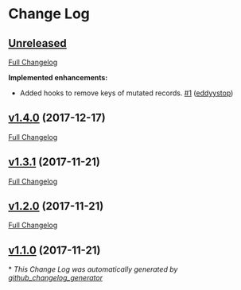 # Change Log

## [Unreleased](https://github.com/feathers-plus/cache/tree/HEAD)

[Full Changelog](https://github.com/feathers-plus/cache/compare/v1.4.0...HEAD)

**Implemented enhancements:**

- Added hooks to remove keys of mutated records. [\#1](https://github.com/feathers-plus/cache/pull/1) ([eddyystop](https://github.com/eddyystop))

## [v1.4.0](https://github.com/feathers-plus/cache/tree/v1.4.0) (2017-12-17)
[Full Changelog](https://github.com/feathers-plus/cache/compare/v1.3.1...v1.4.0)

## [v1.3.1](https://github.com/feathers-plus/cache/tree/v1.3.1) (2017-11-21)
[Full Changelog](https://github.com/feathers-plus/cache/compare/v1.2.0...v1.3.1)

## [v1.2.0](https://github.com/feathers-plus/cache/tree/v1.2.0) (2017-11-21)
[Full Changelog](https://github.com/feathers-plus/cache/compare/v1.1.0...v1.2.0)

## [v1.1.0](https://github.com/feathers-plus/cache/tree/v1.1.0) (2017-11-21)


\* *This Change Log was automatically generated by [github_changelog_generator](https://github.com/skywinder/Github-Changelog-Generator)*